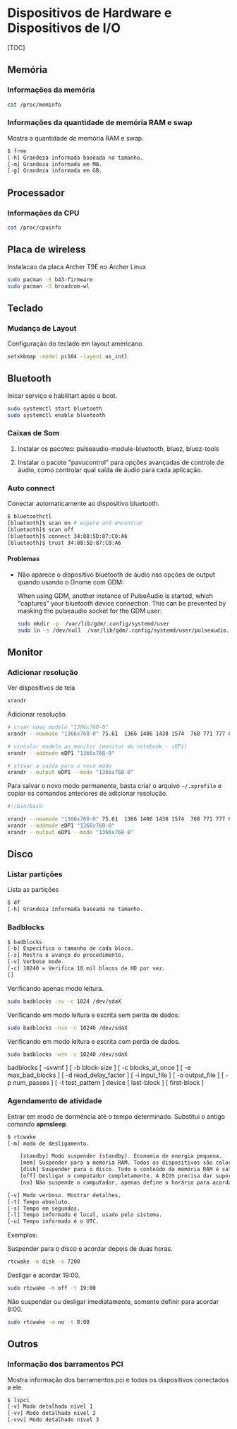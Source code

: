 # Dispositivos de Hardware e Dispositivos de I/O

[TOC]

## Memória

### Informações da memória

```sh
cat /proc/meminfo
```

### Informações da quantidade de memória RAM e swap

Mostra a quantidade de memória RAM e swap.

```sh
$ free
[-h] Grandeza informada baseada no tamanho.
[-m] Grandeza informada em MB.
[-g] Grandeza informada em GB.
```

## Processador

### Informações da CPU

```sh
cat /proc/cpuinfo
```

## Placa de wireless

Instalacao da placa Archer T9E no Archer Linux

```sh
sudo pacman -S b43-firmware
sudo pacman -S broadcom-wl
```

## Teclado

### Mudança de Layout

Configuração do teclado em layout americano.

```sh
setxkbmap -model pc104 -layout us_intl
```

## Bluetooth

Inicar serviço e habilitart após o boot.

```sh
sudo systemctl start bluetooth
sudo systemctl enable bluetooth
```

### Caixas de Som

1. Instalar os pacotes: pulseaudio-module-bluetooth, bluez, bluez-tools

1. Instalar o pacote "pavucontrol" para opções avançadas de controle de áudio, como controlar qual saída de áudio para cada aplicação.

### Auto connect

Conectar automaticamente ao dispositivo bluetooth.

```sh
$ bluetoothctl
[bluetooth]$ scan on # espere até encontrar
[bluetooth]$ scan off
[bluetooth]$ connect 34:88:5D:87:C0:A6
[bluetooth]$ trust 34:88:5D:87:C0:A6
```

#### Problemas

- Não aparece o dispositivo bluetooth de áudio nas opções de output quando usando o Gnome com GDM:

    When using GDM, another instance of PulseAudio is started, which "captures" your bluetooth device connection. This can be prevented by masking the pulseaudio socket for the GDM user:

    ```sh
    sudo mkdir -p  /var/lib/gdm/.config/systemd/user
    sudo ln -s /dev/null  /var/lib/gdm/.config/systemd/user/pulseaudio.socket
    ```

## Monitor

### Adicionar resolução

Ver dispositivos de tela

```sh
xrandr
```

Adicionar resolução

```sh
# criar novo modelo "1366x768-0"
xrandr --newmode "1366x768-0" 75.61  1366 1406 1438 1574  768 771 777 800 -hsync -vsync

# vincular modelo ao monitor (monitor do notebook - sDP1)
xrandr --addmode eDP1 "1366x768-0"

# ativar a saida para o novo modo
xrandr --output eDP1 --mode "1366x768-0"
```

Para salvar o novo modo permanente, basta criar o arquivo `~/.xprofile` e copiar os comandos anteriores de adicionar resolução.

```sh
#!/bin/bash

xrandr --newmode "1366x768-0" 75.61  1366 1406 1438 1574  768 771 777 800 -hsync -vsync
xrandr --addmode eDP1 "1366x768-0"
xrandr --output eDP1 --mode "1366x768-0"
```

## Disco

### Listar partições

Lista as partições

```sh
$ df
[-h] Grandeza informada baseada no tamanho.
```

### Badblocks

```sh
$ badblocks
[-b] Especifica o tamanho de cada bloco.
[-s] Mostra o avanço do procedimento.
[-v] Verbose mode.
[-c] 10240 = Verifica 10 mil blocos de HD por vez.
[]
```

Verificando apenas modo leitura.

```sh
sudo badblocks -sv -c 1024 /dev/sdaX
```

Verificando em modo leitura e escrita sem perda de dados.

```sh
sudo badblocks -nsv -c 10240 /dev/sdaX
```

Verificando em modo leitura e escrita com perda de dados.

```sh
sudo badblocks -wsv -c 10240 /dev/sdaX
```

badblocks [ -svwnf ] [ -b block-size ] [ -c blocks_at_once ] [ -e max_bad_blocks ] [ -d read_delay_factor ] [ -i input_file ] [ -o output_file ] [ -p num_passes ] [ -t test_pattern ] device [ last-block ] [ first-block ]

### Agendamento de atividade

Entrar em modo de dormência até o tempo determinado. Substitui o antigo comando **apmsleep**.

```sh
$ rtcwake
[-m] modo de desligamento.

    [standby] Modo suspender (standby). Economia de energia pequena.
    [mem] Suspender para a memória RAM. Todos os dispositivos são colocados em estado de baixo consumo, exceto a memória RAM, pois deve ficar ligada para evitar que as informações se percam. Economia de energia moderada.
    [disk] Suspender para o disco. Todo o conteúdo da memória RAM é salvo no disco, após isso o computador é desligado. Economia de energia alta.
    [off] Desligar o computador completamente. A BIOS precisa dar suporte.
    [no] Não suspende o computador, apenas define o horário para acordar.

[-v] Modo verboso. Mostrar detalhes.
[-t] Tempo absoluto.
[-s] Tempo em segundos.
[-l] Tempo informado é local, usado pelo sistema.
[-u] Tempo informado é o UTC.
```

Exemplos:

Suspender para o disco e acordar depois de duas horas.

```sh
rtcwake -m disk -s 7200
```

Desligar e acordar 19:00.

```sh
sudo rtcwake -m off -t 19:00
```

Não suspender ou desligar imediatamente, somente definir para acordar 8:00.

```sh
sudo rtcwake -m no -t 8:00
```

## Outros

### Informação dos barramentos PCI

Mostra informação dos barramentos pci e todos os dispositivos conectados a ele.

```sh
$ lspci
[-v] Modo detalhado nível 1
[-vv] Modo detalhado nível 2
[-vvv] Modo detalhado nível 3
```

